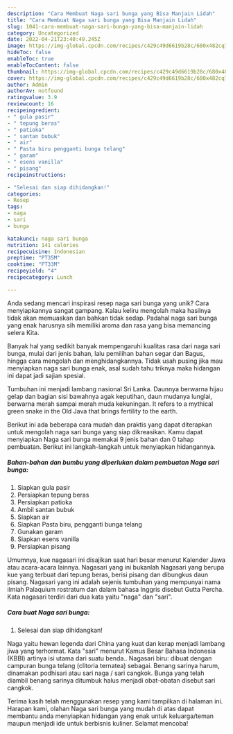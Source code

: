 ```yaml
---
description: "Cara Membuat Naga sari bunga yang Bisa Manjain Lidah"
title: "Cara Membuat Naga sari bunga yang Bisa Manjain Lidah"
slug: 1041-cara-membuat-naga-sari-bunga-yang-bisa-manjain-lidah
category: Uncategorized
date: 2022-04-21T23:40:49.245Z
image: https://img-global.cpcdn.com/recipes/c429c49d6619b28c/680x482cq70/naga-sari-bunga-foto-resep-utama.jpg
hideToc: false
enableToc: true
enableTocContent: false
thumbnail: https://img-global.cpcdn.com/recipes/c429c49d6619b28c/680x482cq70/naga-sari-bunga-foto-resep-utama.jpg
cover: https://img-global.cpcdn.com/recipes/c429c49d6619b28c/680x482cq70/naga-sari-bunga-foto-resep-utama.jpg
author: Admin
authorAv: notfound
ratingvalue: 3.9
reviewcount: 16
recipeingredient:
- " gula pasir"
- " tepung beras"
- " patioka"
- " santan bubuk"
- " air"
- " Pasta biru pengganti bunga telang"
- " garam"
- " esens vanilla"
- " pisang"
recipeinstructions:

- "Selesai dan siap dihidangkan!"
categories:
- Resep
tags:
- naga
- sari
- bunga

katakunci: naga sari bunga 
nutrition: 141 calories
recipecuisine: Indonesian
preptime: "PT35M"
cooktime: "PT33M"
recipeyield: "4"
recipecategory: Lunch

---
```





Anda sedang mencari inspirasi resep naga sari bunga yang unik? Cara menyiapkannya sangat gampang. Kalau keliru mengolah maka hasilnya tidak akan memuaskan dan bahkan tidak sedap. Padahal naga sari bunga yang enak harusnya sih memiliki aroma dan rasa yang bisa memancing selera Kita.





Banyak hal yang sedikit banyak mempengaruhi kualitas rasa dari naga sari bunga, mulai dari jenis bahan, lalu pemilihan bahan segar dan Bagus, hingga cara mengolah dan menghidangkannya. Tidak usah pusing jika mau menyiapkan naga sari bunga enak,      asal sudah tahu triknya maka hidangan ini dapat jadi sajian spesial.














Tumbuhan ini menjadi lambang nasional Sri Lanka. Daunnya berwarna hijau gelap dan bagian sisi bawahnya agak keputihan, daun mudanya lunglai, berwarna merah sampai merah muda kekuningan. It refers to a mythical green snake in the Old Java that brings fertility to the earth.






Berikut ini ada beberapa cara mudah dan praktis yang dapat diterapkan untuk mengolah naga sari bunga yang siap dikreasikan. Kamu dapat menyiapkan Naga sari bunga memakai 9 jenis bahan dan 0 tahap pembuatan. Berikut ini langkah-langkah untuk menyiapkan hidangannya.

<!--inarticleads1-->

##### Bahan-bahan dan bumbu yang diperlukan dalam pembuatan Naga sari bunga:

1. Siapkan  gula pasir
1. Persiapkan  tepung beras
1. Persiapkan  patioka
1. Ambil  santan bubuk
1. Siapkan  air
1. Siapkan  Pasta biru, pengganti bunga telang
1. Gunakan  garam
1. Siapkan  esens vanilla
1. Persiapkan  pisang


Umumnya, kue nagasari ini disajikan saat hari besar menurut Kalender Jawa atau acara-acara lainnya. Nagasari yang ini bukanlah Nagasari yang berupa kue yang terbuat dari tepung beras, berisi pisang dan dibungkus daun pisang. Nagasari yang ini adalah sejenis tumbuhan yang mempunyai nama ilmiah Palaquium rostratum dan dalam bahasa Inggris disebut Gutta Percha. Kata nagasari terdiri dari dua kata yaitu &#34;naga&#34; dan &#34;sari&#34;. 

<!--inarticleads2-->

##### Cara buat Naga sari bunga:


1. Selesai dan siap dihidangkan!

Naga yaitu hewan legenda dari China yang kuat dan kerap menjadi lambang jiwa yang terhormat. Kata &#34;sari&#34; menurut Kamus Besar Bahasa Indonesia (KBBI) artinya isi utama dari suatu benda.. Nagasari biru: dibuat dengan campuran bunga telang (clitoria ternatea) sebagai. Benang sarinya harum, dinamakan podhisari atau sari naga / sari cangkok. Bunga yang telah diambil benang sarinya ditumbuk halus menjadi obat-obatan disebut sari cangkok. 

Terima kasih telah menggunakan resep yang kami tampilkan di halaman ini. Harapan kami, olahan Naga sari bunga yang mudah di atas dapat membantu anda menyiapkan hidangan yang enak untuk keluarga/teman maupun menjadi ide untuk berbisnis kuliner. Selamat mencoba!
